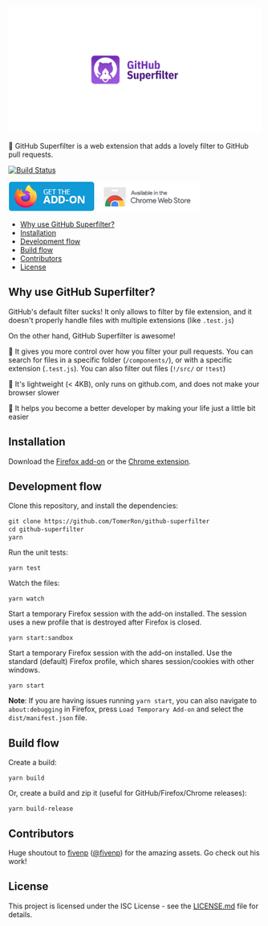 [![GitHub Superfilter](assets/splash.png)](#)

🚀 GitHub Superfilter is a web extension that adds a lovely filter to GitHub pull requests.

[![Build Status](https://travis-ci.org/TomerRon/github-superfilter.svg?branch=master)](https://travis-ci.org/TomerRon/github-superfilter)

[![Get it on Firefox](assets/firefox.png)](https://addons.mozilla.org/en-US/firefox/addon/github-superfilter/) [![Get it on Chrome](assets/chrome.png)](https://chrome.google.com/webstore/detail/github-superfilter/kfpophkefjclocneelejpjbpkmboepfb)

- [Why use GitHub Superfilter?](#why-use-github-superfilter)
- [Installation](#installation)
- [Development flow](#development-flow)
- [Build flow](#build-flow)
- [Contributors](#contributors)
- [License](#license)

## Why use GitHub Superfilter?

GitHub's default filter sucks! It only allows to filter by file extension, and it doesn't properly handle files with multiple extensions (like `.test.js`)

On the other hand, GitHub Superfilter is awesome!

🎉 It gives you more control over how you filter your pull requests. You can search for files in a specific folder (`/components/`), or with a specific extension (`.test.js`). You can also filter out files (`!/src/` or `!test`)

🎉 It's lightweight (< 4KB), only runs on github.com, and does not make your browser slower

🎉 It helps you become a better developer by making your life just a little bit easier

## Installation

Download the [Firefox add-on](https://addons.mozilla.org/en-US/firefox/addon/github-superfilter/) or the [Chrome extension](https://chrome.google.com/webstore/detail/github-superfilter/kfpophkefjclocneelejpjbpkmboepfb).

## Development flow

Clone this repository, and install the dependencies:

```
git clone https://github.com/TomerRon/github-superfilter
cd github-superfilter
yarn
```

Run the unit tests:

```
yarn test
```

Watch the files:

```
yarn watch
```

Start a temporary Firefox session with the add-on installed.
The session uses a new profile that is destroyed after Firefox is closed.

```
yarn start:sandbox
```

Start a temporary Firefox session with the add-on installed.
Use the standard (default) Firefox profile, which shares session/cookies with other windows.

```
yarn start
```

**Note**: If you are having issues running `yarn start`, you can also navigate to `about:debugging` in Firefox, press `Load Temporary Add-on` and select the `dist/manifest.json` file.

## Build flow

Create a build:

```
yarn build
```

Or, create a build and zip it (useful for GitHub/Firefox/Chrome releases):

```
yarn build-release
```

## Contributors

Huge shoutout to [fivenp](https://fivenp.com/) ([@fivenp](https://github.com/fivenp)) for the amazing assets. Go check out his work!

## License

This project is licensed under the ISC License - see the [LICENSE.md](LICENSE.md) file for details.
